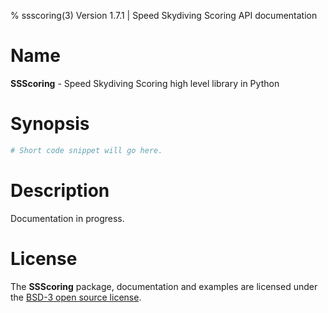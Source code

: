 % ssscoring(3) Version 1.7.1 | Speed Skydiving Scoring API documentation

Name
====

**SSScoring** - Speed Skydiving Scoring high level library in Python


Synopsis
========
```python
# Short code snippet will go here.
```


Description
===========
Documentation in progress.


License
=======
The **SSScoring** package, documentation and examples are licensed under the
[BSD-3 open source license](https://github.com/pr3d4t0r/SSScoring/blob/master/LICENSE.txt).


